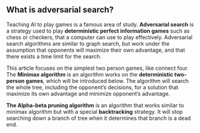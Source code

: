 ## What is adversarial search?

Teaching AI to play games is a famous area of study. **Adversarial search** is a strategy used to play **deterministic perfect information games** such as chess or checkers, that a computer can use to play effectively. Adversarial search algorithms are similar to graph search, but work under the assumption that opponents will maximize their own advantage, and that there exists a time limit for the search.

This article focuses on the simplest two person games, like connect four. The **Minimax algorithm** is an algorithm works on the **deterministic two-person games**, which will be introduced below. The algorithm will search the whole tree, including the opponent’s decisions, for a solution that maximize its own advantage and minimize opponent’s advantage.

**The Alpha-beta pruning algorithm** is an algorithm that works similar to minimax algorithm but with a special **backtracking** strategy. It will stop searching down a branch of tree when it determines that branch is a dead end.
